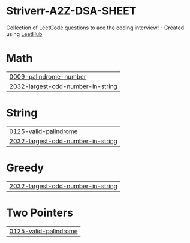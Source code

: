 # Striverr-A2Z-DSA-SHEET
Collection of LeetCode questions to ace the coding interview! - Created using [LeetHub](https://github.com/minjungsung/leethub)


# Math
|  |
| ------- |
| [0009-palindrome-number](https://github.com/amitksingh0880/Striverr-A2Z-DSA-SHEET/tree/master/0009-palindrome-number) |
| [2032-largest-odd-number-in-string](https://github.com/amitksingh0880/Striverr-A2Z-DSA-SHEET/tree/master/2032-largest-odd-number-in-string) |
# String
|  |
| ------- |
| [0125-valid-palindrome](https://github.com/amitksingh0880/Striverr-A2Z-DSA-SHEET/tree/master/0125-valid-palindrome) |
| [2032-largest-odd-number-in-string](https://github.com/amitksingh0880/Striverr-A2Z-DSA-SHEET/tree/master/2032-largest-odd-number-in-string) |
# Greedy
|  |
| ------- |
| [2032-largest-odd-number-in-string](https://github.com/amitksingh0880/Striverr-A2Z-DSA-SHEET/tree/master/2032-largest-odd-number-in-string) |
# Two Pointers
|  |
| ------- |
| [0125-valid-palindrome](https://github.com/amitksingh0880/Striverr-A2Z-DSA-SHEET/tree/master/0125-valid-palindrome) |